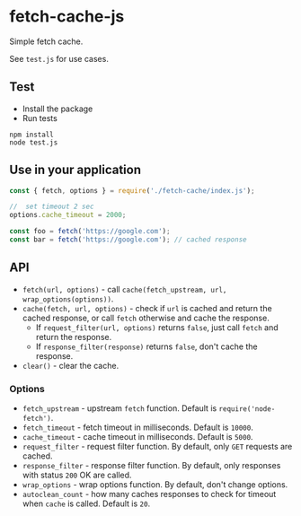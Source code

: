 # fetch-cache-js

Simple fetch cache.

See `test.js` for use cases.

##  Test
- Install the package
- Run tests
```shell
npm install
node test.js
```

##  Use in your application
```js
const { fetch, options } = require('./fetch-cache/index.js');

//  set timeout 2 sec
options.cache_timeout = 2000;

const foo = fetch('https://google.com');
const bar = fetch('https://google.com'); // cached response
```

##  API
- `fetch(url, options)` - call `cache(fetch_upstream, url, wrap_options(options))`.
- `cache(fetch, url, options)` - check if `url` is cached and return the cached response, or call `fetch` otherwise and cache the response.
  - If `request_filter(url, options)` returns `false`, just call `fetch` and return the response.
  - If `response_filter(response)` returns `false`, don't cache the response.
- `clear()` - clear the cache.

### Options
- `fetch_upstream` - upstream `fetch` function. Default is `require('node-fetch')`.
- `fetch_timeout` - fetch timeout in milliseconds. Default is `10000`.
- `cache_timeout` - cache timeout in milliseconds. Default is `5000`.
- `request_filter` - request filter function. By default, only `GET` requests are cached.
- `response_filter` - response filter function. By default, only responses with status `200` OK are called.
- `wrap_options` - wrap options function. By default, don't change options.
- `autoclean_count` - how many caches responses to check for timeout when `cache` is called. Default is `20`.
